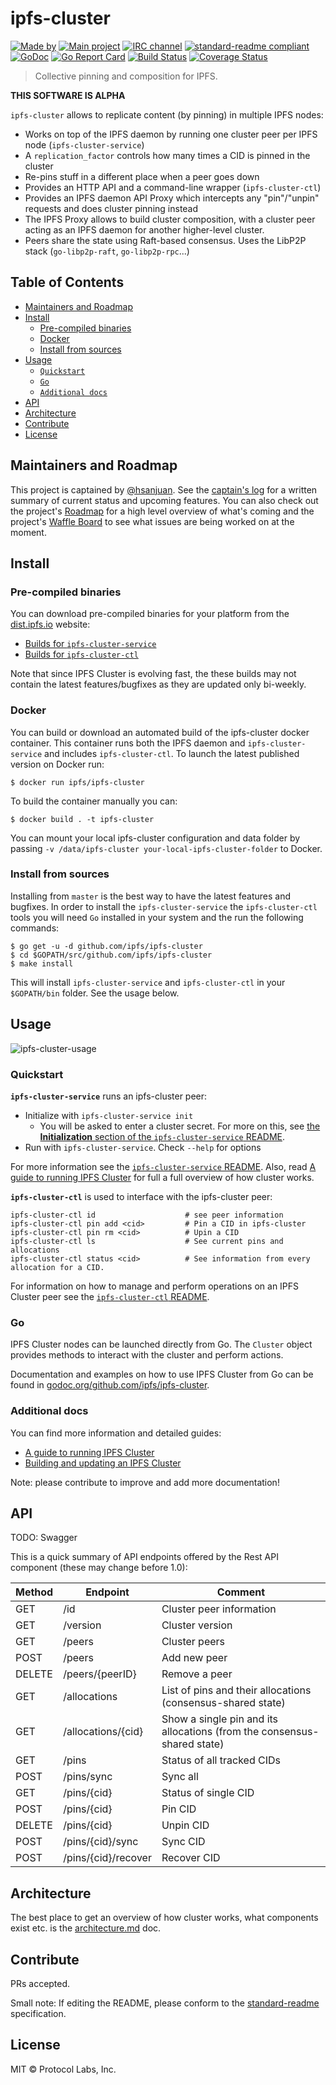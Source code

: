 # ipfs-cluster


[![Made by](https://img.shields.io/badge/made%20by-Protocol%20Labs-blue.svg?style=flat-square)](https://protocol.ai)
[![Main project](https://img.shields.io/badge/project-ipfs-blue.svg?style=flat-square)](http://github.com/ipfs/ipfs)
[![IRC channel](https://img.shields.io/badge/freenode-%23ipfs--cluster-blue.svg?style=flat-square)](http://webchat.freenode.net/?channels=%23ipfs-cluster)
[![standard-readme compliant](https://img.shields.io/badge/standard--readme-OK-green.svg?style=flat-square)](https://github.com/RichardLitt/standard-readme)
[![GoDoc](https://godoc.org/github.com/ipfs/ipfs-cluster?status.svg)](https://godoc.org/github.com/ipfs/ipfs-cluster)
[![Go Report Card](https://goreportcard.com/badge/github.com/ipfs/ipfs-cluster)](https://goreportcard.com/report/github.com/ipfs/ipfs-cluster)
[![Build Status](https://travis-ci.org/ipfs/ipfs-cluster.svg?branch=master)](https://travis-ci.org/ipfs/ipfs-cluster)
[![Coverage Status](https://coveralls.io/repos/github/ipfs/ipfs-cluster/badge.svg?branch=master)](https://coveralls.io/github/ipfs/ipfs-cluster?branch=master)


> Collective pinning and composition for IPFS.

**THIS SOFTWARE IS ALPHA**

`ipfs-cluster` allows to replicate content (by pinning) in multiple IPFS nodes:

* Works on top of the IPFS daemon by running one cluster peer per IPFS node (`ipfs-cluster-service`)
* A `replication_factor` controls how many times a CID is pinned in the cluster
* Re-pins stuff in a different place when a peer goes down
* Provides an HTTP API and a command-line wrapper (`ipfs-cluster-ctl`)
* Provides an IPFS daemon API Proxy which intercepts any "pin"/"unpin" requests and does cluster pinning instead
* The IPFS Proxy allows to build cluster composition, with a cluster peer acting as an IPFS daemon for another higher-level cluster.
* Peers share the state using Raft-based consensus. Uses the LibP2P stack (`go-libp2p-raft`, `go-libp2p-rpc`...)


## Table of Contents

- [Maintainers and Roadmap](#maintainers-and-roadmap)
- [Install](#install)
  - [Pre-compiled binaries](#pre-compiled-binaries)
  - [Docker](#docker)
  - [Install from sources](#install-from-sources)
- [Usage](#usage)
  - [`Quickstart`](#quickstart)
  - [`Go`](#go)
  - [`Additional docs`](#additional-docs)
- [API](#api)
- [Architecture](#api)
- [Contribute](#contribute)
- [License](#license)


## Maintainers and Roadmap

This project is captained by [@hsanjuan](https://github.com/hsanjuan). See the [captain's log](CAPTAIN.LOG.md) for a written summary of current status and upcoming features. You can also check out the project's [Roadmap](ROADMAP.md) for a high level overview of what's coming and the project's [Waffle Board](https://waffle.io/ipfs/ipfs-cluster) to see what issues are being worked on at the moment.

## Install

### Pre-compiled binaries

You can download pre-compiled binaries for your platform from the [dist.ipfs.io](https://dist.ipfs.io) website:

* [Builds for `ipfs-cluster-service`](https://dist.ipfs.io/#ipfs-cluster-service)
* [Builds for `ipfs-cluster-ctl`](https://dist.ipfs.io/#ipfs-cluster-ctl)

Note that since IPFS Cluster is evolving fast, the these builds may not contain the latest features/bugfixes as they are updated only bi-weekly.

### Docker

You can build or download an automated build of the ipfs-cluster docker container. This container runs both the IPFS daemon and `ipfs-cluster-service` and includes `ipfs-cluster-ctl`. To launch the latest published version on Docker run:

`$ docker run ipfs/ipfs-cluster`

To build the container manually you can:

`$ docker build . -t ipfs-cluster`

You can mount your local ipfs-cluster configuration and data folder by passing `-v /data/ipfs-cluster your-local-ipfs-cluster-folder` to Docker.

### Install from sources

Installing from `master` is the best way to have the latest features and bugfixes. In order to install the `ipfs-cluster-service` the `ipfs-cluster-ctl` tools you will need `Go` installed in your system and the run the following commands:

```
$ go get -u -d github.com/ipfs/ipfs-cluster
$ cd $GOPATH/src/github.com/ipfs/ipfs-cluster
$ make install
```

This will install `ipfs-cluster-service` and `ipfs-cluster-ctl` in your `$GOPATH/bin` folder. See the usage below.

## Usage

![ipfs-cluster-usage](https://ipfs.io/ipfs/QmVMKD39fYJG9QGyyFkGN3QuZRg3EfuuxqkG1scCo9ZUHp/cluster-mgmt.gif)

### Quickstart

**`ipfs-cluster-service`** runs an ipfs-cluster peer:

-   Initialize with `ipfs-cluster-service init`
    -   You will be asked to enter a cluster secret. For more on this, see [the
        **Initialization** section of the `ipfs-cluster-service`
        README](ipfs-cluster-service/dist/README.md#initialization).
-   Run with `ipfs-cluster-service`. Check `--help` for options

For more information see the [`ipfs-cluster-service` README](ipfs-cluster-service/dist/README.md). Also, read [A guide to running IPFS Cluster](docs/ipfs-cluster-guide.md) for full a full overview of how cluster works.

**`ipfs-cluster-ctl`** is used to interface with the ipfs-cluster peer:

```
ipfs-cluster-ctl id                    # see peer information
ipfs-cluster-ctl pin add <cid>         # Pin a CID in ipfs-cluster
ipfs-cluster-ctl pin rm <cid>          # Upin a CID
ipfs-cluster-ctl ls                    # See current pins and allocations
ipfs-cluster-ctl status <cid>          # See information from every allocation for a CID.
```

For information on how to manage and perform operations on an IPFS Cluster peer see the [`ipfs-cluster-ctl` README](ipfs-cluster-ctl/dist/README.md).

### Go

IPFS Cluster nodes can be launched directly from Go. The `Cluster` object provides methods to interact with the cluster and perform actions.

Documentation and examples on how to use IPFS Cluster from Go can be found in [godoc.org/github.com/ipfs/ipfs-cluster](https://godoc.org/github.com/ipfs/ipfs-cluster).

### Additional docs

You can find more information and detailed guides:

* [A guide to running IPFS Cluster](docs/ipfs-cluster-guide.md)
* [Building and updating an IPFS Cluster](docs/HOWTO_build_and_update_a_cluster.md)

Note: please contribute to improve and add more documentation!

## API

TODO: Swagger

This is a quick summary of API endpoints offered by the Rest API component (these may change before 1.0):

|Method|Endpoint            |Comment|
|------|--------------------|-------|
|GET   |/id                 |Cluster peer information|
|GET   |/version            |Cluster version|
|GET   |/peers              |Cluster peers|
|POST  |/peers              |Add new peer|
|DELETE|/peers/{peerID}     |Remove a peer|
|GET   |/allocations        |List of pins and their allocations (consensus-shared state)|
|GET   |/allocations/{cid}  |Show a single pin and its allocations (from the consensus-shared state)|
|GET   |/pins               |Status of all tracked CIDs|
|POST  |/pins/sync          |Sync all|
|GET   |/pins/{cid}         |Status of single CID|
|POST  |/pins/{cid}         |Pin CID|
|DELETE|/pins/{cid}         |Unpin CID|
|POST  |/pins/{cid}/sync    |Sync CID|
|POST  |/pins/{cid}/recover |Recover CID|


## Architecture

The best place to get an overview of how cluster works, what components exist etc. is the [architecture.md](architecture.md) doc.

## Contribute

PRs accepted.

Small note: If editing the README, please conform to the [standard-readme](https://github.com/RichardLitt/standard-readme) specification.

## License

MIT © Protocol Labs, Inc.
